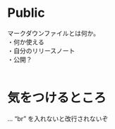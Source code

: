 # Public
マークダウンファイルとは何か。<br>
・何か使える<br>
・自分のリリースノート<br>
・公開？<br>
<br>
# 気をつけるところ
... “br” を入れないと改行されないぞ
<br>
